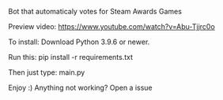 Bot that automaticaly votes for Steam Awards Games

Preview video: https://www.youtube.com/watch?v=Abu-Tjjrc0o

To install:
Download Python 3.9.6 or newer.

Run this:
pip install -r requirements.txt

Then just type:
main.py

Enjoy :)
Anything not working? Open a issue
